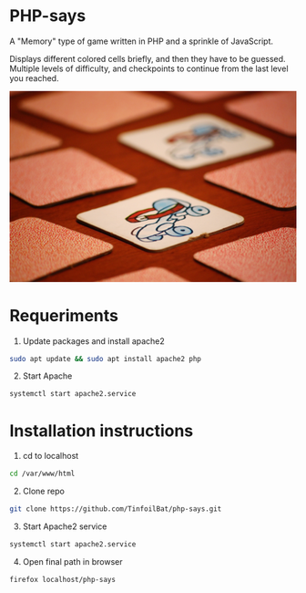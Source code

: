 # PHP-says
A "Memory" type of game written in PHP and a sprinkle of JavaScript.

Displays different colored cells briefly, and then they have to be guessed. Multiple levels of difficulty, and checkpoints to continue from the last level you reached.

![](https://github.com/TinfoilBat/php-says/blob/0e653c4168ff5b2dd41d09c6f606b6f3c5705bf6/static/memory_image.jpeg)


# Requeriments

1. Update packages and install apache2
```bash
sudo apt update && sudo apt install apache2 php
 ```
2. Start Apache
```bash
systemctl start apache2.service
```

# Installation instructions

1. cd to localhost
```bash
cd /var/www/html
```
2. Clone repo
```bash
git clone https://github.com/TinfoilBat/php-says.git
```
3. Start Apache2 service

```bash
systemctl start apache2.service
```
4. Open final path in browser
```bash
firefox localhost/php-says
```
